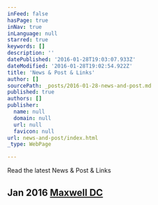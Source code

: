 ```yaml
---
inFeed: false
hasPage: true
inNav: true
inLanguage: null
starred: true
keywords: []
description: ''
datePublished: '2016-01-28T19:03:07.933Z'
dateModified: '2016-01-28T19:02:54.922Z'
title: 'News & Post & Links'
author: []
sourcePath: _posts/2016-01-28-news-and-post.md
published: true
authors: []
publisher:
  name: null
  domain: null
  url: null
  favicon: null
url: news-and-post/index.html
_type: WebPage

---
```

Read the latest News & Post & Links

## Jan 2016 [Maxwell DC ][0]

[0]: http://www.maxwell.syr.edu/DC/DC_Profiles/Rafael_Cifuentes__16,_IR___ECON__16/